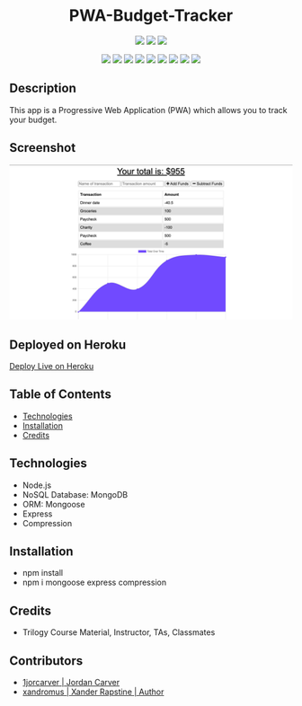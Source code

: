 <h1 align="center">PWA-Budget-Tracker</h1>
  
<p align="center">
    <img src="https://img.shields.io/github/repo-size/1jorcarver/pwa-budget-tracker" />
    <img src="https://img.shields.io/github/languages/top/1jorcarver/pwa-budget-tracker"  />
    <img src="https://img.shields.io/github/last-commit/1jorcarver/pwa-budget-tracker" >
</p>  
<p align="center">
    <img src="https://img.shields.io/badge/javascript-yellow" />
    <img src="https://img.shields.io/badge/css-black" />
    <img src="https://img.shields.io/badge/html-red" />
    <img src="https://img.shields.io/badge/node.js-gray" />
    <img src="https://img.shields.io/badge/express-orange" />
    <img src="https://img.shields.io/badge/mongoose-blue"  />
    <img src="https://img.shields.io/badge/MongoDB-green"  />
    <img src="https://img.shields.io/badge/compression-pink"  />
    <img src="https://img.shields.io/badge/morgan-purple"  />
</p>

## Description 

This app is a Progressive Web Application (PWA) which allows you to track your budget.

## Screenshot

![](public/assets/imgs/screenshot.png)

## Deployed on Heroku

[Deploy Live on Heroku](https://frozen-forest-39139.herokuapp.com/)

## Table of Contents
* [Technologies](#technologies)
* [Installation](#installation)
* [Credits](#credits)

## Technologies
- Node.js
- NoSQL Database: MongoDB
- ORM: Mongoose
- Express
- Compression

## Installation
- npm install
- npm i mongoose express compression

## Credits
- Trilogy Course Material, Instructor, TAs, Classmates

## Contributors
- [1jorcarver | Jordan Carver](https://github.com/1jorcarver)
- [xandromus | Xander Rapstine | Author](https://github.com/Xandromus)